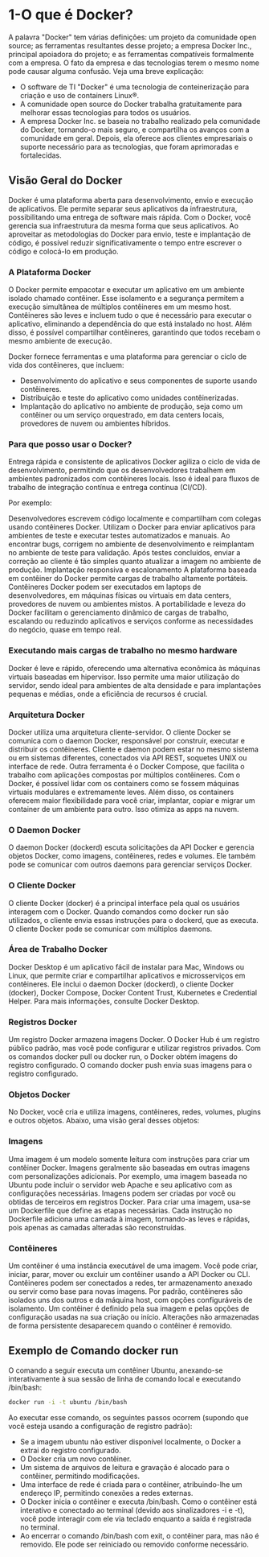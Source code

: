 
# **1-O que é Docker?**
A palavra "Docker" tem várias definições: um projeto da comunidade open source; as ferramentas resultantes desse projeto; a empresa Docker Inc., principal apoiadora do projeto; e as ferramentas compatíveis formalmente com a empresa. O fato da empresa e das tecnologias terem o mesmo nome pode causar alguma confusão.
Veja uma breve explicação:
- O software de TI "Docker" é uma tecnologia de conteinerização para criação e uso de containers Linux®.
- A comunidade open source do Docker trabalha gratuitamente para melhorar essas tecnologias para todos os usuários.
- A empresa Docker Inc. se baseia no trabalho realizado pela comunidade do Docker, tornando-o mais seguro, e compartilha os avanços com a comunidade em geral. Depois, ela oferece aos clientes empresariais o suporte necessário para as tecnologias, que foram aprimoradas e fortalecidas.

## Visão Geral do Docker
Docker é uma plataforma aberta para desenvolvimento, envio e execução de aplicativos. Ele permite separar seus aplicativos da infraestrutura, possibilitando uma entrega de software mais rápida. Com o Docker, você gerencia sua infraestrutura da mesma forma que seus aplicativos. Ao aproveitar as metodologias do Docker para envio, teste e implantação de código, é possível reduzir significativamente o tempo entre escrever o código e colocá-lo em produção.

### A Plataforma Docker
O Docker permite empacotar e executar um aplicativo em um ambiente isolado chamado contêiner. Esse isolamento e a segurança permitem a execução simultânea de múltiplos contêineres em um mesmo host. Contêineres são leves e incluem tudo o que é necessário para executar o aplicativo, eliminando a dependência do que está instalado no host. Além disso, é possível compartilhar contêineres, garantindo que todos recebam o mesmo ambiente de execução.

Docker fornece ferramentas e uma plataforma para gerenciar o ciclo de vida dos contêineres, que incluem:

- Desenvolvimento do aplicativo e seus componentes de suporte usando contêineres.
- Distribuição e teste do aplicativo como unidades contêinerizadas.
- Implantação do aplicativo no ambiente de produção, seja como um contêiner ou um serviço orquestrado, em data centers locais, provedores de nuvem ou ambientes híbridos.

### Para que posso usar o Docker?
Entrega rápida e consistente de aplicativos
Docker agiliza o ciclo de vida de desenvolvimento, permitindo que os desenvolvedores trabalhem em ambientes padronizados com contêineres locais. Isso é ideal para fluxos de trabalho de integração contínua e entrega contínua (CI/CD).

Por exemplo:

Desenvolvedores escrevem código localmente e compartilham com colegas usando contêineres Docker.
Utilizam o Docker para enviar aplicativos para ambientes de teste e executar testes automatizados e manuais.
Ao encontrar bugs, corrigem no ambiente de desenvolvimento e reimplantam no ambiente de teste para validação.
Após testes concluídos, enviar a correção ao cliente é tão simples quanto atualizar a imagem no ambiente de produção.
Implantação responsiva e escalonamento
A plataforma baseada em contêiner do Docker permite cargas de trabalho altamente portáteis. Contêineres Docker podem ser executados em laptops de desenvolvedores, em máquinas físicas ou virtuais em data centers, provedores de nuvem ou ambientes mistos. A portabilidade e leveza do Docker facilitam o gerenciamento dinâmico de cargas de trabalho, escalando ou reduzindo aplicativos e serviços conforme as necessidades do negócio, quase em tempo real.

### Executando mais cargas de trabalho no mesmo hardware
Docker é leve e rápido, oferecendo uma alternativa econômica às máquinas virtuais baseadas em hipervisor. Isso permite uma maior utilização do servidor, sendo ideal para ambientes de alta densidade e para implantações pequenas e médias, onde a eficiência de recursos é crucial.

### Arquitetura Docker
Docker utiliza uma arquitetura cliente-servidor. O cliente Docker se comunica com o daemon Docker, responsável por construir, executar e distribuir os contêineres. Cliente e daemon podem estar no mesmo sistema ou em sistemas diferentes, conectados via API REST, soquetes UNIX ou interface de rede. Outra ferramenta é o Docker Compose, que facilita o trabalho com aplicações compostas por múltiplos contêineres.
Com o Docker, é possível lidar com os containers como se fossem máquinas virtuais modulares e extremamente leves. Além disso, os containers oferecem maior flexibilidade para você criar, implantar, copiar e migrar um container de um ambiente para outro. Isso otimiza as apps na nuvem.

### O Daemon Docker
O daemon Docker (dockerd) escuta solicitações da API Docker e gerencia objetos Docker, como imagens, contêineres, redes e volumes. Ele também pode se comunicar com outros daemons para gerenciar serviços Docker.

### O Cliente Docker
O cliente Docker (docker) é a principal interface pela qual os usuários interagem com o Docker. Quando comandos como docker run são utilizados, o cliente envia essas instruções para o dockerd, que as executa. O cliente Docker pode se comunicar com múltiplos daemons.

### Área de Trabalho Docker
Docker Desktop é um aplicativo fácil de instalar para Mac, Windows ou Linux, que permite criar e compartilhar aplicativos e microsserviços em contêineres. Ele inclui o daemon Docker (dockerd), o cliente Docker (docker), Docker Compose, Docker Content Trust, Kubernetes e Credential Helper. Para mais informações, consulte Docker Desktop.

### Registros Docker
Um registro Docker armazena imagens Docker. O Docker Hub é um registro público padrão, mas você pode configurar e utilizar registros privados. Com os comandos docker pull ou docker run, o Docker obtém imagens do registro configurado. O comando docker push envia suas imagens para o registro configurado.

### Objetos Docker
No Docker, você cria e utiliza imagens, contêineres, redes, volumes, plugins e outros objetos. Abaixo, uma visão geral desses objetos:

### Imagens
Uma imagem é um modelo somente leitura com instruções para criar um contêiner Docker. Imagens geralmente são baseadas em outras imagens com personalizações adicionais. Por exemplo, uma imagem baseada no Ubuntu pode incluir o servidor web Apache e seu aplicativo com as configurações necessárias. Imagens podem ser criadas por você ou obtidas de terceiros em registros Docker. Para criar uma imagem, usa-se um Dockerfile que define as etapas necessárias. Cada instrução no Dockerfile adiciona uma camada à imagem, tornando-as leves e rápidas, pois apenas as camadas alteradas são reconstruídas.

### Contêineres
Um contêiner é uma instância executável de uma imagem. Você pode criar, iniciar, parar, mover ou excluir um contêiner usando a API Docker ou CLI. Contêineres podem ser conectados a redes, ter armazenamento anexado ou servir como base para novas imagens. Por padrão, contêineres são isolados uns dos outros e da máquina host, com opções configuráveis de isolamento. Um contêiner é definido pela sua imagem e pelas opções de configuração usadas na sua criação ou início. Alterações não armazenadas de forma persistente desaparecem quando o contêiner é removido.

## Exemplo de Comando docker run

O comando a seguir executa um contêiner Ubuntu, anexando-se interativamente à sua sessão de linha de comando local e executando /bin/bash:

``` bash
docker run -i -t ubuntu /bin/bash
```
Ao executar esse comando, os seguintes passos ocorrem (supondo que você esteja usando a configuração de registro padrão):

- Se a imagem ubuntu não estiver disponível localmente, o Docker a extrai do registro configurado.
- O Docker cria um novo contêiner.
- Um sistema de arquivos de leitura e gravação é alocado para o contêiner, permitindo modificações.
- Uma interface de rede é criada para o contêiner, atribuindo-lhe um endereço IP, permitindo conexões a redes externas.
- O Docker inicia o contêiner e executa /bin/bash. Como o contêiner está interativo e conectado ao terminal (devido aos sinalizadores -i e -t), você pode interagir com ele via teclado enquanto a saída é registrada no terminal.
- Ao encerrar o comando /bin/bash com exit, o contêiner para, mas não é removido. Ele pode ser reiniciado ou removido conforme necessário.
